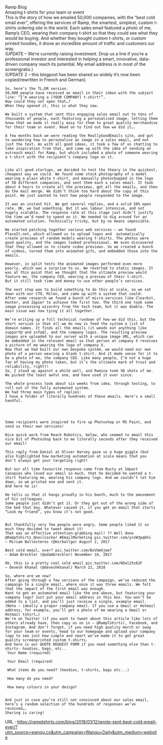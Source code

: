   Ramp Blog  
    Amazing t-shirts for your team or event  
    This is the story of how we emailed 50,000 companies, with the “best cold email ever”, offering the services of Ramp, the smartest, simplest, custom t-shirts ordering site in the world. Each sales email featured a photo of me, Ramp’s CEO, wearing their company t-shirt so that they could see what they would be buying. And whether they bought custom t-shirts, or custom printed hoodies, it drove an incredible amount of traffic and customers our way.  
    (UPDATE – We’re currently raising investment. Drop us a line if you’re a professional investor and interested in helping a smart, innovative, data-driven company reach its potential. My email address is in most of the screengrabs.)  
    (UPDATE 2 – this blogpost has been shared so widely it’s now been copied/rewritten in French and German).  
      
      
      
      
    So, here’s the TL;DR version.  
    50,000 people have received an email in their inbox with the subject line: “I’m wearing a [YOUR COMPANY] t-shirt!”.  
    How could they not open that…?  
    When they opened it, this is what they saw.  
      
    We built a system that sent this engaging sales email out to tens of thousands of people, each featuring a personalised image, letting them know that we made it really easy for them to great quality merchandise for their team or event. Read on to find out how we did it….  
      
    A few months back we were reading the ReallyGoodEmails site, and got to wondering how to personalise an image in a sales email, and not just the text. As with all good ideas, it took a few of us chatting to take inspiration from that, and come up with the idea of sending an outreach email for Ramp, but which included a photo of someone wearing a t-shirt with the recipient’s company logo on it.   
      
      
    Like all good startups, we decided to test the theory in the quickest, cheapest way we could. We found some stock photography of a model wearing a plain white t-shirt, and manually photoshopped in the logo of 50 different companies, and sent them each a sales email. It took about 4 hours to create all the previews, get all the emails, and then do the mail merge. We didn’t think too hard about the copy at this point. We just wanted to test how people responded to the image.  
      
    It was an instant hit. We got several replies, and a solid 50% open rate. OK, we had something. But it was labour intensive, and not hugely scalable. The response rate at this stage just didn’t justify the time we’d need to spend on it. We needed to dig around for an automated solution. Technically tricky, but by no means impossible.  
      
    We started patching together various web services – we found PlaceIt.net, which allowed us to upload logos and  automatically create previews of random models wearing t-shirts. The photos were good quality, and the images looked professional. We even discovered that they allowed us to create video previews. So we created a bunch of videos, turned them into animated gifs, and embedded those into the emails.  
      
    However, in split tests the animated images performed even more poorly, which was a surprise to us. We reverted to static images. It was at this point that we thought that the ultimate preview would feature me, the company CEO, wearing a preview of their t-shirt.  
    But it still took time and money to use other people’s services.  
      
    The next step was to build something to do this at scale, so we sat down with our CTO, Milen, and came up with a system that could:   
    After some research we found a bunch of micro-services like Clearbit, Hunter, and Zapier to achieve the first two. The third one took some image processing wizardry from the tech team, but it was doable. The main issue was now tying it all together.  
      
    We’re writing up a full technical rundown of how we did this, but the short version is that all we do now is feed the system a list of domain names. It finds all the emails (it weeds out anything like support@ and info@), and the company logos. The resulting preview images are uploaded to our server with a unique image URL, which can be embedded in the relevant email so that person at company X receives a picture of me wearing the logo of company X.   
    Now that we had built our own bespoke system, we would need our own photo of a person wearing a blank t-shirt. And it made sense for it to be a photo of me, the company CEO. Like many people, I’m not a huge fan of having my photo taken, but it’s the ultimate mark of trust and reliability, right?!   
    So, I stood up against a white wall, and Romina took 50 shots of me. We picked the least awful one, and have used it ever since.  
      
    The whole process took about six weeks from idea, through testing, to roll out of the fully automated system.  
    We had three main types of replies:  
    I have a folder of literally hundreds of these emails. Here’s a small handful.  
      
      
      
      
    Some recipients were inspired to fire up Photoshop or MS Paint, and send us their own versions!  
      
    Nice quick work from Reach Robotics, below, who seemed to email this nice bit of Photoshop back to me literally seconds after they received our email!  
      
    This reply from Daniel at Oliver Harvey gave us a huge giggle (but also highlighted how marketing automation at scale means that you don’t always get your targeting right!  
      
    But our all time favourite response came from Rusty at Impact Canopies who loved our email so much, that he decided he wanted a t-shirt featuring me, wearing his company logo. And we couldn’t let him down, so we printed one and sent it.  
    And here he is!  
      
    He tells us that it hangs proudly in his booth, much to the amusement of his colleagues.  
    Some people just didn’t get it. Or they got out of the wrong side of the bed that day. Whatever caused it, if you get an email that starts “Look my friend”, you know it’s not good.  
      
      
    But thankfully very few people were angry. Some people liked it so much they decided to tweet about it!  
    That was an effective attention-grabbing mail! ?? Well done @RampTshirts @neilcocker #EmailMarketing pic.twitter.com/ycnW3pqbhi  
    — Miriam Ballesteros (@mirballgo) August 2, 2017  
      
    Best cold email, ever? pic.twitter.com/BsVUmXjmef  
    — Adam Breckler (@adambreckler) November 16, 2017  
      
    Ok, this is a pretty cool cold email pic.twitter.com/KDal25z62F  
    — Devesh Khanal (@deveshkhanal) March 22, 2018  
      
    So, where are we now?  
    After going through a few versions of the campaign, we’ve reduced the campaign to a single email, where once it was three emails. We felt that the impact of the first email was enough.  
    Want to get an automated email like the one above, but featuring your company logo? Just put your email address in this box. You won’t be added to a list, and you’ll just receive a single, example email. (Note – ideally a proper company email. If you use a Gmail or Hotmail address, for example, you’ll get a photo of me wearing a Gmail or Hotmail tshirt…)  
    We’re on Twitter (if you want to tweet about this article like lots of others already have, then copy us on in – @RampTshirts), Facebook, and Instagram. And don’t forget, if you need high quality merch or swag for your team or events, head to our homepage and upload your company logo to see just how simple and smart we’ve made it to get great quality screenprinted custom t-shirts.  
    And here is our QUOTE REQUEST FORM if you need something else than t-shirts- hoodies, bags, etc..  
     Your Name (required)
    
     Your Email (required)
   
     What items do you need? (hoodies, t-shirts, bags etc...)
   
     How many do you need?
   
     How many colours in your design?
   
      
    And just in case you’re still not convinced about our sales email, here’s a random selection of the hundreds of responses we’ve received….  
    Sharing is caring!  
      
    
  URL : https://ramptshirts.com/blog/2018/01/12/wrote-sent-best-cold-email-ever/?utm_source=wanqu.co&utm_campaign=Wanqu+Daily&utm_medium=website